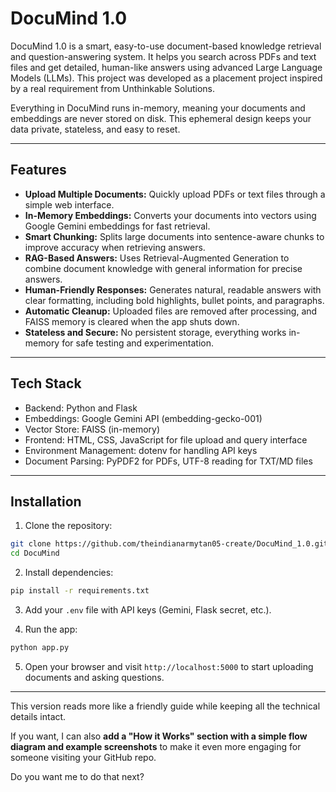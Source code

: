# DocuMind 1.0

DocuMind 1.0 is a smart, easy-to-use document-based knowledge retrieval and question-answering system. It helps you search across PDFs and text files and get detailed, human-like answers using advanced Large Language Models (LLMs). This project was developed as a placement project inspired by a real requirement from Unthinkable Solutions.

Everything in DocuMind runs in-memory, meaning your documents and embeddings are never stored on disk. This ephemeral design keeps your data private, stateless, and easy to reset.

---

## Features

* **Upload Multiple Documents:** Quickly upload PDFs or text files through a simple web interface.
* **In-Memory Embeddings:** Converts your documents into vectors using Google Gemini embeddings for fast retrieval.
* **Smart Chunking:** Splits large documents into sentence-aware chunks to improve accuracy when retrieving answers.
* **RAG-Based Answers:** Uses Retrieval-Augmented Generation to combine document knowledge with general information for precise answers.
* **Human-Friendly Responses:** Generates natural, readable answers with clear formatting, including bold highlights, bullet points, and paragraphs.
* **Automatic Cleanup:** Uploaded files are removed after processing, and FAISS memory is cleared when the app shuts down.
* **Stateless and Secure:** No persistent storage, everything works in-memory for safe testing and experimentation.

---

## Tech Stack

* Backend: Python and Flask
* Embeddings: Google Gemini API (embedding-gecko-001)
* Vector Store: FAISS (in-memory)
* Frontend: HTML, CSS, JavaScript for file upload and query interface
* Environment Management: dotenv for handling API keys
* Document Parsing: PyPDF2 for PDFs, UTF-8 reading for TXT/MD files

---

## Installation

1. Clone the repository:

```bash
git clone https://github.com/theindianarmytan05-create/DocuMind_1.0.git
cd DocuMind
```

2. Install dependencies:

```bash
pip install -r requirements.txt
```

3. Add your `.env` file with API keys (Gemini, Flask secret, etc.).

4. Run the app:

```bash
python app.py
```

5. Open your browser and visit `http://localhost:5000` to start uploading documents and asking questions.

---

This version reads more like a friendly guide while keeping all the technical details intact.

If you want, I can also **add a "How it Works" section with a simple flow diagram and example screenshots** to make it even more engaging for someone visiting your GitHub repo.

Do you want me to do that next?
